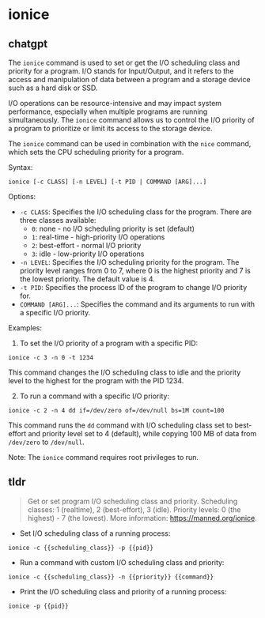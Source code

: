 # ionice 
## chatgpt 
The `ionice` command is used to set or get the I/O scheduling class and priority for a program. I/O stands for Input/Output, and it refers to the access and manipulation of data between a program and a storage device such as a hard disk or SSD. 

I/O operations can be resource-intensive and may impact system performance, especially when multiple programs are running simultaneously. The `ionice` command allows us to control the I/O priority of a program to prioritize or limit its access to the storage device.

The `ionice` command can be used in combination with the `nice` command, which sets the CPU scheduling priority for a program.

Syntax:
```
ionice [-c CLASS] [-n LEVEL] [-t PID | COMMAND [ARG]...]
```

Options:
- `-c CLASS`: Specifies the I/O scheduling class for the program. There are three classes available:
  - `0`: none - no I/O scheduling priority is set (default)
  - `1`: real-time - high-priority I/O operations
  - `2`: best-effort - normal I/O priority
  - `3`: idle - low-priority I/O operations
- `-n LEVEL`: Specifies the I/O scheduling priority for the program. The priority level ranges from 0 to 7, where 0 is the highest priority and 7 is the lowest priority. The default value is 4.
- `-t PID`: Specifies the process ID of the program to change I/O priority for.
- `COMMAND [ARG]...`: Specifies the command and its arguments to run with a specific I/O priority.

Examples:
1. To set the I/O priority of a program with a specific PID:
```
ionice -c 3 -n 0 -t 1234
```
This command changes the I/O scheduling class to idle and the priority level to the highest for the program with the PID 1234.

2. To run a command with a specific I/O priority:
```
ionice -c 2 -n 4 dd if=/dev/zero of=/dev/null bs=1M count=100
```
This command runs the `dd` command with I/O scheduling class set to best-effort and priority level set to 4 (default), while copying 100 MB of data from `/dev/zero` to `/dev/null`.

Note: The `ionice` command requires root privileges to run. 

## tldr 
 
> Get or set program I/O scheduling class and priority.
> Scheduling classes: 1 (realtime), 2 (best-effort), 3 (idle).
> Priority levels: 0 (the highest) - 7 (the lowest).
> More information: <https://manned.org/ionice>.

- Set I/O scheduling class of a running process:

`ionice -c {{scheduling_class}} -p {{pid}}`

- Run a command with custom I/O scheduling class and priority:

`ionice -c {{scheduling_class}} -n {{priority}} {{command}}`

- Print the I/O scheduling class and priority of a running process:

`ionice -p {{pid}}`
